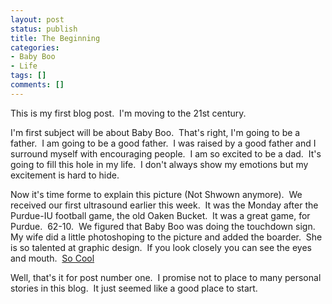 ```yaml
---
layout: post
status: publish
title: The Beginning
categories:
- Baby Boo
- Life
tags: []
comments: []
---
```

This is my first blog post.&nbsp; I'm moving to the 21st century.

I'm first subject will be about Baby Boo.&nbsp; That's right, I'm going to be a father.&nbsp; I am going to be a good father.&nbsp; I was raised by a good father and I surround myself with encouraging people.&nbsp; I am so excited to be a dad.&nbsp; It's going to fill this hole in my life.&nbsp; I don't always show my emotions but my excitement is hard to hide.

Now it's time forme to explain this picture (Not Shwown anymore).&nbsp; We received our first ultrasound earlier this week.&nbsp; It was the Monday after the Purdue-IU football game, the old Oaken Bucket.&nbsp; It was a great game, for Purdue.&nbsp; 62-10.&nbsp; We figured that Baby Boo was doing the touchdown sign.&nbsp; My wife did a little photoshoping to the picture and added the boarder.&nbsp; She is so talented at graphic design.&nbsp; If you look closely you can see the eyes and mouth.&nbsp; <span style="text-decoration: underline;">So Cool</span>

Well, that's it for post number one.&nbsp; I promise not to place to many personal stories in this blog.&nbsp; It just seemed like a good place to start.
